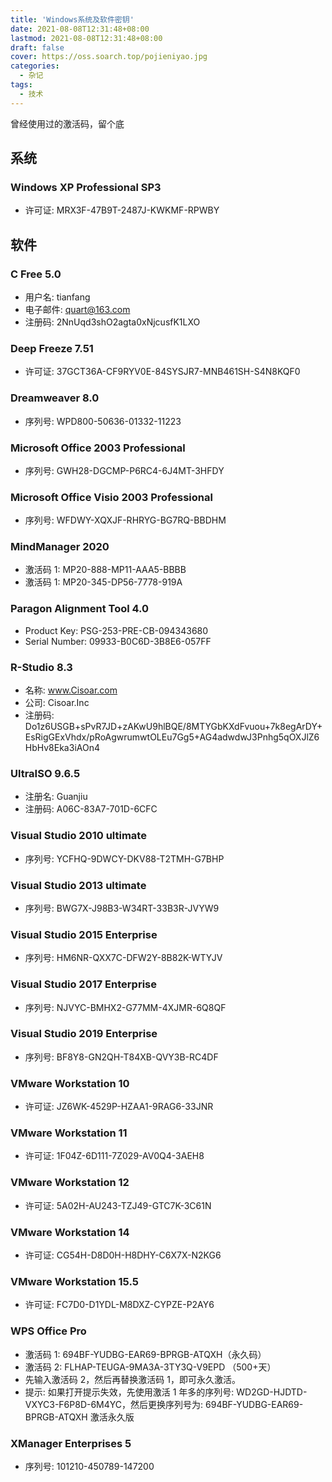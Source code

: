 ```yaml
---
title: 'Windows系统及软件密钥'
date: 2021-08-08T12:31:48+08:00
lastmod: 2021-08-08T12:31:48+08:00
draft: false
cover: https://oss.soarch.top/pojieniyao.jpg
categories:
  - 杂记
tags:
  - 技术
---
```


曾经使用过的激活码，留个底

<!--more-->

## 系统

### Windows XP Professional SP3

- 许可证: MRX3F-47B9T-2487J-KWKMF-RPWBY

## 软件

### C Free 5.0

- 用户名: tianfang
- 电子邮件: quart@163.com
- 注册码: 2NnUqd3shO2agta0xNjcusfK1LXO

### Deep Freeze 7.51

- 许可证: 37GCT36A-CF9RYV0E-84SYSJR7-MNB461SH-S4N8KQF0

### Dreamweaver 8.0

- 序列号: WPD800-50636-01332-11223

### Microsoft Office 2003 Professional

- 序列号: GWH28-DGCMP-P6RC4-6J4MT-3HFDY

### Microsoft Office Visio 2003 Professional

- 序列号: WFDWY-XQXJF-RHRYG-BG7RQ-BBDHM

### MindManager 2020

- 激活码 1: MP20-888-MP11-AAA5-BBBB
- 激活码 1: MP20-345-DP56-7778-919A

### Paragon Alignment Tool 4.0

- Product Key: PSG-253-PRE-CB-094343680
- Serial Number: 09933-B0C6D-3B8E6-057FF

### R-Studio 8.3

- 名称: www.Cisoar.com
- 公司: Cisoar.Inc
- 注册码: Do1z6USGB+sPvR7JD+zAKwU9hlBQE/8MTYGbKXdFvuou+7k8egArDY+EsRigGExVhdx/pRoAgwrumwtOLEu7Gg5+AG4adwdwJ3Pnhg5qOXJlZ6HbHv8Eka3iAOn4

### UltraISO 9.6.5

- 注册名: Guanjiu
- 注册码: A06C-83A7-701D-6CFC

### Visual Studio 2010 ultimate

- 序列号: YCFHQ-9DWCY-DKV88-T2TMH-G7BHP

### Visual Studio 2013 ultimate

- 序列号: BWG7X-J98B3-W34RT-33B3R-JVYW9

### Visual Studio 2015 Enterprise

- 序列号: HM6NR-QXX7C-DFW2Y-8B82K-WTYJV

### Visual Studio 2017 Enterprise

- 序列号: NJVYC-BMHX2-G77MM-4XJMR-6Q8QF

### Visual Studio 2019 Enterprise

- 序列号: BF8Y8-GN2QH-T84XB-QVY3B-RC4DF

### VMware Workstation 10

- 许可证: JZ6WK-4529P-HZAA1-9RAG6-33JNR

### VMware Workstation 11

- 许可证: 1F04Z-6D111-7Z029-AV0Q4-3AEH8

### VMware Workstation 12

- 许可证: 5A02H-AU243-TZJ49-GTC7K-3C61N

### VMware Workstation 14

- 许可证: CG54H-D8D0H-H8DHY-C6X7X-N2KG6

### VMware Workstation 15.5

- 许可证: FC7D0-D1YDL-M8DXZ-CYPZE-P2AY6

### WPS Office Pro

- 激活码 1: 694BF-YUDBG-EAR69-BPRGB-ATQXH（永久码）
- 激活码 2: FLHAP-TEUGA-9MA3A-3TY3Q-V9EPD （500+天）
- 先输入激活码 2，然后再替换激活码 1，即可永久激活。
- 提示: 如果打开提示失效，先使用激活 1 年多的序列号: WD2GD-HJDTD-VXYC3-F6P8D-6M4YC，然后更换序列号为: 694BF-YUDBG-EAR69-BPRGB-ATQXH 激活永久版

### XManager Enterprises 5

- 序列号: 101210-450789-147200
